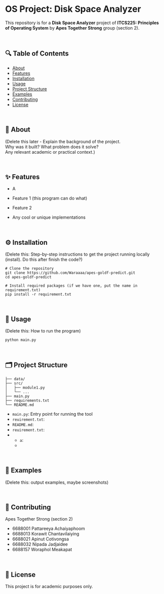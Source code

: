 # OS Project: Disk Space Analyzer

This repository is for a **Disk Space Analyzer** project of **ITCS225: Principles of Operating System** by **Apes Together Strong** group (section 2).

<br>

## 🔍 Table of Contents

- [About](#about)
- [Features](#features)
- [Installation](#installation)
- [Usage](#usage)
- [Project Structure](#project-structure)
- [Examples](#examples)
- [Contributing](#contributing)
- [License](#license)

<br>

## 📖 About



(Delete this later - Explain the background of the project.  
Why was it built? What problem does it solve?  
Any relevant academic or practical context.)

<br>

## ✨ Features

- A

- Feature 1 (this program can do what)
- Feature 2
- Any cool or unique implementations

<br>

## ⚙️ Installation

(Delete this: 
Step-by-step instructions to get the project running locally (install).
Do this after finish the code?)

```Installation
# Clone the repository
git clone https://github.com/Waraaaa/apes-goldf-predict.git
cd apes-goldf-predict

# Install required packages (if we have one, put the name in requirement.txt)
pip install -r requirement.txt
```

<br>

## 🚀 Usage

(Delete this: How to run the program)

```
python main.py
```

<br>

## 🗂️ Project Structure

```Structure
├── data/
├── src/
│   ├── module1.py
│   └── ...
├── main.py
├── requirements.txt
└── README.md
```
- `main.py`: Entry point for running the tool
- `reuirement.txt`:
- `README.md`:
- `reuirement.txt`:
- - `a`:
  - 

<br>

## 🧪 Examples

(Delete this: output examples, maybe screenshots)

<br>

## 🤝 Contributing

Apes Together Strong (section 2)
- 6688001 Pattareeya Achaiyaphoom
- 6688013 Korawit Chantavilaiying
- 6688021 Apinut Cotivongsa
- 6688032 Nipada Jadjaidee
- 6688157 Woraphol Meakapat

<br>

## 📄 License

This project is for academic purposes only.


